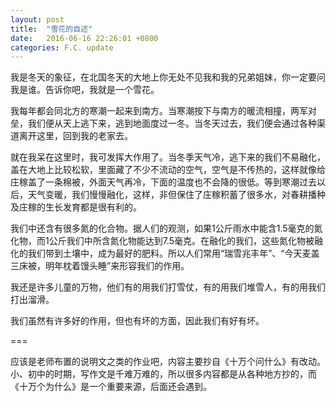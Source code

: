 ```yaml
---
layout: post
title:  "雪花的自述"
date:   2016-06-16 22:26:01 +0800
categories: F.C. update
---
```

我是冬天的象征，在北国冬天的大地上你无处不见我和我的兄弟姐妹，你一定要问我是谁。告诉你吧，我就是一个雪花。

我每年都会同北方的寒潮一起来到南方。当寒潮按下与南方的暖流相撞，两军对垒，我们便从天上逃下来，逃到地面度过一冬。当冬天过去，我们便会通过各种渠道离开这里，回到我的老家去。

就在我呆在这里时，我可发挥大作用了。当冬季天气冷，逃下来的我们不易融化，盖在大地上比较松软，里面藏了不少不流动的空气，空气是不传热的，这样就像给庄稼盖了一条棉被，外面天气再冷，下面的温度也不会降的很低。等到寒潮过去以后，天气变暖，我们慢慢融化，这样，非但保住了庄稼积蓄了很多水，对春耕播种及庄稼的生长发育都是很有利的。

我们中还含有很多氮的化合物。据人们的观测，如果1公斤雨水中能含1.5毫克的氮化物，而1公斤我们中所含氮化物能达到7.5毫克。在融化的我们，这些氮化物被融化的我们带到土壤中，成为最好的肥料。所以人们常用“瑞雪兆丰年”、“今天麦盖三床被，明年枕着馒头睡”来形容我们的作用。

我还是许多儿童的万物，他们有的用我们打雪仗，有的用我们堆雪人，有的用我们打出溜滑。

我们虽然有许多好的作用，但也有坏的方面，因此我们有好有坏。

===

应该是老师布置的说明文之类的作业吧，内容主要抄自《十万个问什么》有改动。小、初中的时期，写作文是千难万难的，所以很多内容都是从各种地方抄的，而《十万个为什么》是一个重要来源，后面还会遇到。